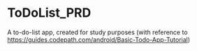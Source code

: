 # ToDoList_PRD
A to-do-list app, created for study purposes (with reference to https://guides.codepath.com/android/Basic-Todo-App-Tutorial)
